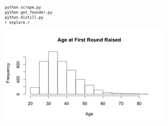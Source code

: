 ```
python scrape.py
python get_founder.py
python distill.py
r explore.r
```

![x](https://raw.githubusercontent.com/astanway/crunchbase_analysis/master/age.png)
